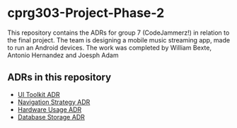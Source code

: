 # cprg303-Project-Phase-2
This repository contains the ADRs for group 7 (CodeJammerz!) in relation to the final project. The team is designing a mobile music streaming app, made to run an Android devices.
The work was completed by William Bexte, Antonio Hernandez and Joesph Adam

## ADRs in this repository
- [UI Toolkit ADR](https://github.com/WBexte/cprg303-Project-Phase-2/blob/main/UI_Toolkit_ADR.md)
- [Navigation Strategy ADR](https://github.com/WBexte/cprg303-Project-Phase-2/blob/main/Navigation_Strategy.md)
- [Hardware Usage ADR](https://github.com/WBexte/cprg303-Project-Phase-2/blob/main/Hardware.md)
- [Database Storage ADR](https://github.com/WBexte/cprg303-Project-Phase-2/blob/main/Database_Storage.md)
 
